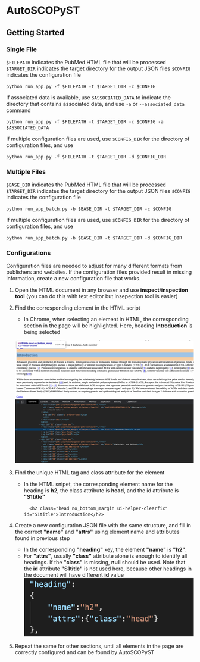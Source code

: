 # AutoSCOPyST


## Getting Started

### Single File
`$FILEPATH` indicates the PubMed HTML file that will be processed
`$TARGET_DIR` indicates the target directory for the output JSON files
`$CONFIG` indicates the configuration file 

    python run_app.py -f $FILEPATH -t $TARGET_DIR -c $CONFIG

If associated data is available, use `$ASSOCIATED_DATA` to indicate the directory that contains associated data, and use `-a` or `--associated_data` command

    python run_app.py -f $FILEPATH -t $TARGET_DIR -c $CONFIG -a $ASSOCIATED_DATA


If multiple configuration files are used, use `$CONFIG_DIR` for the directory of configuration files, and use

    python run_app.py -f $FILEPATH -t $TARGET_DIR -d $CONFIG_DIR

### Multiple Files
`$BASE_DIR` indicates the PubMed HTML file that will be processed
`$TARGET_DIR` indicates the target directory for the output JSON files
`$CONFIG` indicates the configuration file 

    python run_app_batch.py -b $BASE_DIR -t $TARGET_DIR -c $CONFIG

If multiple configuration files are used, use `$CONFIG_DIR` for the directory of configuration files, and use

    python run_app_batch.py -b $BASE_DIR -t $TARGET_DIR -d $CONFIG_DIR

### Configurations

Configuration files are needed to adjust for many different formats from publishers and websites. If the configuration files provided result in missing information, create a new configuration file that works.

1. Open the HTML document in any browser and use **inspect**/**inspection tool** (you can do this with text editor but insepection tool is easier)

2. Find the corresponding element in the HTML script
    
   - In Chrome, when selecting an element in HTML, the corresponding section in the page will be highlighted. Here, heading **Introduction** is being selected

    ![avatar](./Tutorial/heading.png)
    
3. Find the unique HTML tag and class attribute for the element

    - In the HTML snipet, the corresponding element name for the heading is **h2**, the class attribute is **head**, and the id attribute is **"S1title"**

            <h2 class="head no_bottom_margin ui-helper-clearfix" id="S1title">Introduction</h2>

4. Create a new configuration JSON file with the same structure, and fill in the correct **"name"** and **"attrs"** using element name and attributes found in previous step

    - In the corresponding **"heading"** key, the element **"name"** is **"h2"**. 
    - For **"attrs"**, usually **"class"** attribute alone is enough to identify all headings. If the **"class"** is missing, **null** should be used. Note that the **id** attribute **"S1title"** is not used here, because other headings in the document will have different **id** value
    ![avatar](./Tutorial/heading_config.png)

5. Repeat the same for other sections, until all elements in the page are correctly configured and can be found by AutoSCOPyST